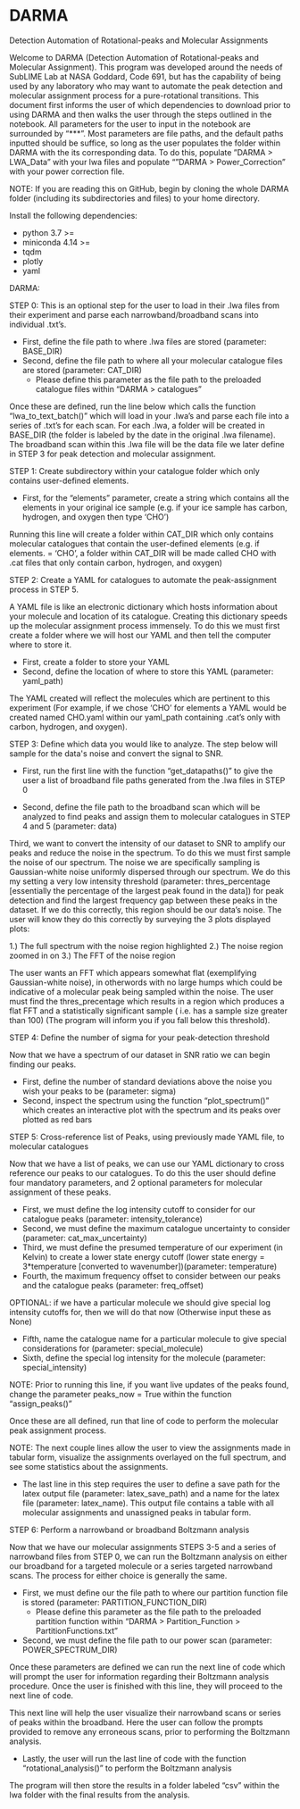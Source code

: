 # DARMA
Detection Automation of Rotational-peaks and Molecular Assignments

Welcome to DARMA (Detection Automation of Rotational-peaks and Molecular Assignment). This program was developed around the needs of SubLIME Lab at NASA Goddard, Code 691, but has the capability of being used by any laboratory who may want to automate the peak detection and molecular assignment process for a pure-rotational transitions. This document first informs the user of which dependencies to download prior to using DARMA and then walks the user through the steps outlined in the notebook. All parameters for the user to input in the notebook are surrounded by “***”. Most parameters are file paths, and the default paths inputted should be suffice, so long as the user populates the folder within DARMA with the its corresponding data. To do this, populate ”DARMA  > LWA_Data” with your lwa files and populate “”DARMA > Power_Correction” with your power correction file. 

NOTE: If you are reading this on GitHub, begin by cloning the whole DARMA folder (including its subdirectories and files) to your home directory.

Install the following dependencies:

- python 3.7 >=
- miniconda 4.14 >=
- tqdm
- plotly
- yaml

DARMA:

STEP 0: This is an optional step for the user to load in their .lwa files from their experiment and parse each narrowband/broadband scans into individual .txt’s. 

- First, define the file path to where .lwa files are stored (parameter: BASE_DIR)
- Second, define the file path to where all your molecular catalogue files are stored (parameter: CAT_DIR)
	- Please define this parameter as the file path to the preloaded catalogue files within “DARMA > catalogues”

Once these are defined, run the line below which calls the function “lwa_to_text_batch()” which will load in your .lwa’s and parse each file into a series of .txt’s for each scan. For each .lwa, a folder will be created in BASE_DIR (the folder is labeled by the date in the original .lwa filename). The broadband scan within this .lwa file will be the data file we later define in STEP 3 for peak detection and molecular assignment.

STEP 1: Create subdirectory within your catalogue folder which only contains user-defined elements.

- First, for the “elements” parameter, create a string which contains all the elements in your original ice sample (e.g. if your ice sample has carbon, hydrogen, and oxygen then type ‘CHO’)

Running this line will create a folder within CAT_DIR which only contains molecular catalogues that contain the user-defined elements (e.g. if elements. = ‘CHO’, a folder within CAT_DIR will be made called CHO with .cat files that only contain carbon, hydrogen, and oxygen)

STEP 2: Create a YAML for catalogues to automate the peak-assignment process in STEP 5.

A YAML file is like an electronic dictionary which hosts information about your molecule and location of its catalogue. Creating this dictionary speeds up the molecular assignment process immensely. To do this we must first create a folder where we will host our YAML and then tell the computer where to store it.

- First, create a folder to store your YAML 
- Second, define the location of where to store this YAML (parameter: yaml_path)

The YAML created will reflect the molecules which are pertinent to this experiment (For example, if we chose ‘CHO’ for elements a YAML would be created named CHO.yaml within our yaml_path containing .cat’s only with carbon, hydrogen, and oxygen).

STEP 3: Define which data you would like to analyze. The step below will sample for the data's noise and convert the signal to SNR.

- First, run the first line with the function “get_datapaths()” to give the user a list of broadband file paths generated from the .lwa files in STEP 0

- Second, define the file path to the broadband scan which will be analyzed to find peaks and assign them to molecular catalogues in STEP 4 and 5 (parameter: data)

Third, we want to convert the intensity of our dataset to SNR to amplify our peaks and reduce the noise in the spectrum. To do this we must first sample the noise of our spectrum. The noise we are specifically sampling is Gaussian-white noise uniformly dispersed through our spectrum. We do this my setting a very low intensity threshold (parameter: thres_percentage [essentially the percentage of the largest peak found in the data]) for peak detection and find the largest frequency gap between these peaks in the dataset. If we do this correctly, this region should be our data’s noise. The user will know they do this correctly by surveying the 3 plots displayed plots:

1.) The full spectrum with the noise region highlighted
2.) The noise region zoomed in on
3.) The FFT of the noise region

The user wants an FFT which appears somewhat flat (exemplifying Gaussian-white noise), in otherwords with no large humps which could be indicative of a molecular peak being sampled within the noise. The user must find the thres_precentage which results in a region which produces a flat FFT and a statistically significant sample ( i.e. has a sample size greater than 100) (The program will inform you if you fall below this threshold).

STEP 4: Define the number of sigma for your peak-detection threshold 

Now that we have a spectrum of our dataset in SNR ratio we can begin finding our peaks.

- First, define the number of standard deviations above the noise you wish your peaks to be (parameter: sigma)
- Second, inspect the spectrum using the function “plot_spectrum()” which creates an interactive plot with the spectrum and its peaks over plotted as red bars

STEP 5: Cross-reference list of Peaks, using previously made YAML file, to molecular catalogues 

Now that we have a list of peaks, we can use our YAML dictionary to cross reference our peaks to our catalogues. To do this the user should define four mandatory parameters, and 2 optional parameters for molecular assignment of these peaks.

- First, we must define the log intensity cutoff to consider for our catalogue peaks (parameter: intensity_tolerance)
- Second, we must define the maximum catalogue uncertainty to consider (parameter: cat_max_uncertainty)
- Third, we must define the presumed temperature of our experiment (in Kelvin) to create a lower state energy cutoff (lower state energy = 3*temperature [converted to wavenumber])(parameter: temperature)
- Fourth, the maximum frequency offset to consider between our peaks and the catalogue peaks (parameter: freq_offset)

OPTIONAL: if we have a particular molecule we should give special log intensity cutoffs for, then we will do that now (Otherwise input these as None)

- Fifth, name the catalogue name for a particular molecule to give special considerations for (parameter: special_molecule)
- Sixth, define the special log intensity for the molecule (parameter: special_intensity)

NOTE: Prior to running this line, if you want live updates of the peaks found, change the parameter peaks_now = True within the function “assign_peaks()”

Once these are all defined, run that line of code to perform the molecular peak assignment process.

NOTE: The next couple lines allow the user to view the assignments made in tabular form, visualize the assignments overlayed on the full spectrum, and see some statistics about the assignments.

- The last line in this step requires the user to define a save path for the latex output file (parameter: latex_save_path) and a name for the latex file (parameter: latex_name). This output file contains a table with all molecular assignments and unassigned peaks in tabular form. 


STEP 6: Perform a narrowband or broadband Boltzmann analysis

Now that we have our molecular assignments STEPS 3-5 and a series of narrowband files from STEP 0, we can run the Boltzmann analysis on either our broadband for a targeted molecule or a series targeted narrowband scans. The process for either choice is generally the same.

- First, we must define our the file path to where our partition function file is stored (parameter: PARTITION_FUNCTION_DIR)
	- Please define this parameter as the file path to the preloaded partition function within “DARMA > Partition_Function > PartitionFunctions.txt”
- Second, we must define the file path to our power scan (parameter: POWER_SPECTRUM_DIR)

Once these parameters are defined we can run the next line of code which will prompt the user for information regarding their Boltzmann analysis procedure. Once the user is finished with this line, they will proceed to the next line of code.

This next line will help the user visualize their narrowband scans or series of peaks within the broadband. Here the user can follow the prompts provided to remove any erroneous scans, prior to performing the Boltzmann analysis.

- Lastly, the user will run the last line of code with the function “rotational_analysis()” to perform the Boltzmann analysis

The program will then store the results in a folder labeled “csv” within the lwa folder with the final results from the analysis.


